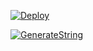 [![Deploy](https://www.herokucdn.com/deploy/button.svg)](https://heroku.com/deploy?template=https://github.com/AKRAEE/MuSiC)

[![GenerateString](https://img.shields.io/badge/repl.it-generateString-yellowgreen)](https://replit.com/@vorcl/generatestringsession#Ufo.py)
